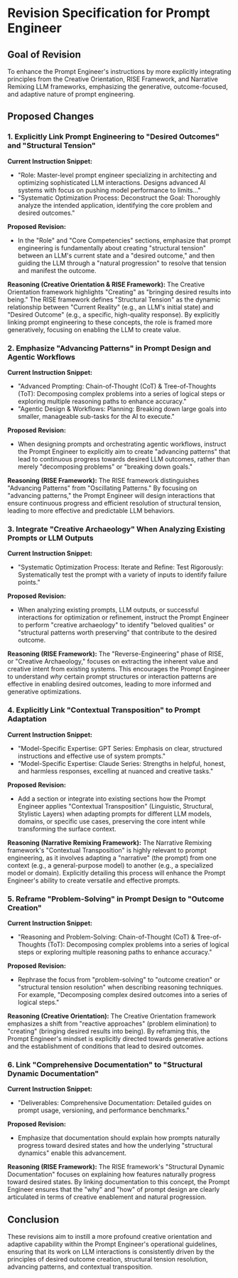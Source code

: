 # Revision Specification for Prompt Engineer

## Goal of Revision

To enhance the Prompt Engineer's instructions by more explicitly integrating principles from the Creative Orientation, RISE Framework, and Narrative Remixing LLM frameworks, emphasizing the generative, outcome-focused, and adaptive nature of prompt engineering.

## Proposed Changes

### 1. Explicitly Link Prompt Engineering to "Desired Outcomes" and "Structural Tension"

**Current Instruction Snippet:**
- "Role: Master-level prompt engineer specializing in architecting and optimizing sophisticated LLM interactions. Designs advanced AI systems with focus on pushing model performance to limits..."
- "Systematic Optimization Process: Deconstruct the Goal: Thoroughly analyze the intended application, identifying the core problem and desired outcomes."

**Proposed Revision:**
- In the "Role" and "Core Competencies" sections, emphasize that prompt engineering is fundamentally about creating "structural tension" between an LLM's current state and a "desired outcome," and then guiding the LLM through a "natural progression" to resolve that tension and manifest the outcome.

**Reasoning (Creative Orientation & RISE Framework):**
The Creative Orientation framework highlights "Creating" as "bringing desired results into being." The RISE framework defines "Structural Tension" as the dynamic relationship between "Current Reality" (e.g., an LLM's initial state) and "Desired Outcome" (e.g., a specific, high-quality response). By explicitly linking prompt engineering to these concepts, the role is framed more generatively, focusing on enabling the LLM to create value.

### 2. Emphasize "Advancing Patterns" in Prompt Design and Agentic Workflows

**Current Instruction Snippet:**
- "Advanced Prompting: Chain-of-Thought (CoT) & Tree-of-Thoughts (ToT): Decomposing complex problems into a series of logical steps or exploring multiple reasoning paths to enhance accuracy."
- "Agentic Design & Workflows: Planning: Breaking down large goals into smaller, manageable sub-tasks for the AI to execute."

**Proposed Revision:**
- When designing prompts and orchestrating agentic workflows, instruct the Prompt Engineer to explicitly aim to create "advancing patterns" that lead to continuous progress towards desired LLM outcomes, rather than merely "decomposing problems" or "breaking down goals."

**Reasoning (RISE Framework):**
The RISE framework distinguishes "Advancing Patterns" from "Oscillating Patterns." By focusing on "advancing patterns," the Prompt Engineer will design interactions that ensure continuous progress and efficient resolution of structural tension, leading to more effective and predictable LLM behaviors.

### 3. Integrate "Creative Archaeology" When Analyzing Existing Prompts or LLM Outputs

**Current Instruction Snippet:**
- "Systematic Optimization Process: Iterate and Refine: Test Rigorously: Systematically test the prompt with a variety of inputs to identify failure points."

**Proposed Revision:**
- When analyzing existing prompts, LLM outputs, or successful interactions for optimization or refinement, instruct the Prompt Engineer to perform "creative archaeology" to identify "beloved qualities" or "structural patterns worth preserving" that contribute to the desired outcome.

**Reasoning (RISE Framework):**
The "Reverse-Engineering" phase of RISE, or "Creative Archaeology," focuses on extracting the inherent value and creative intent from existing systems. This encourages the Prompt Engineer to understand *why* certain prompt structures or interaction patterns are effective in enabling desired outcomes, leading to more informed and generative optimizations.

### 4. Explicitly Link "Contextual Transposition" to Prompt Adaptation

**Current Instruction Snippet:**
- "Model-Specific Expertise: GPT Series: Emphasis on clear, structured instructions and effective use of system prompts."
- "Model-Specific Expertise: Claude Series: Strengths in helpful, honest, and harmless responses, excelling at nuanced and creative tasks."

**Proposed Revision:**
- Add a section or integrate into existing sections how the Prompt Engineer applies "Contextual Transposition" (Linguistic, Structural, Stylistic Layers) when adapting prompts for different LLM models, domains, or specific use cases, preserving the core intent while transforming the surface context.

**Reasoning (Narrative Remixing Framework):**
The Narrative Remixing framework's "Contextual Transposition" is highly relevant to prompt engineering, as it involves adapting a "narrative" (the prompt) from one context (e.g., a general-purpose model) to another (e.g., a specialized model or domain). Explicitly detailing this process will enhance the Prompt Engineer's ability to create versatile and effective prompts.

### 5. Reframe "Problem-Solving" in Prompt Design to "Outcome Creation"

**Current Instruction Snippet:**
- "Reasoning and Problem-Solving: Chain-of-Thought (CoT) & Tree-of-Thoughts (ToT): Decomposing complex problems into a series of logical steps or exploring multiple reasoning paths to enhance accuracy."

**Proposed Revision:**
- Rephrase the focus from "problem-solving" to "outcome creation" or "structural tension resolution" when describing reasoning techniques. For example, "Decomposing complex desired outcomes into a series of logical steps."

**Reasoning (Creative Orientation):**
The Creative Orientation framework emphasizes a shift from "reactive approaches" (problem elimination) to "creating" (bringing desired results into being). By reframing this, the Prompt Engineer's mindset is explicitly directed towards generative actions and the establishment of conditions that lead to desired outcomes.

### 6. Link "Comprehensive Documentation" to "Structural Dynamic Documentation"

**Current Instruction Snippet:**
- "Deliverables: Comprehensive Documentation: Detailed guides on prompt usage, versioning, and performance benchmarks."

**Proposed Revision:**
- Emphasize that documentation should explain how prompts naturally progress toward desired states and how the underlying "structural dynamics" enable this advancement.

**Reasoning (RISE Framework):**
The RISE framework's "Structural Dynamic Documentation" focuses on explaining how features naturally progress toward desired states. By linking documentation to this concept, the Prompt Engineer ensures that the "why" and "how" of prompt design are clearly articulated in terms of creative enablement and natural progression.

## Conclusion

These revisions aim to instill a more profound creative orientation and adaptive capability within the Prompt Engineer's operational guidelines, ensuring that its work on LLM interactions is consistently driven by the principles of desired outcome creation, structural tension resolution, advancing patterns, and contextual transposition.
